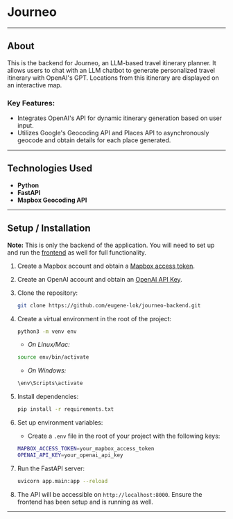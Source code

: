 # Journeo 

---

## About
This is the backend for Journeo, an LLM-based travel itinerary planner. It allows users to chat with an LLM chatbot to generate personalized travel itinerary with OpenAI's GPT. Locations from this itinerary are displayed on an interactive map. 

### Key Features:
- Integrates OpenAI's API for dynamic itinerary generation based on user input.
- Utilizes Google's Geocoding API and Places API to asynchronously geocode and obtain details for each place generated.
---

## Technologies Used 
- **Python** 
- **FastAPI**
- **Mapbox Geocoding API**
---

## Setup / Installation 

**Note:** This is only the backend of the application. You will need to set up and run the [frontend](https://github.com/eugene-lok/journeo-frontend) as well for full functionality.
1. Create a Mapbox account and obtain a [Mapbox access token](https://docs.mapbox.com/help/getting-started/access-tokens/).

2. Create an OpenAI account and obtain an [OpenAI API Key](https://platform.openai.com/api-keys).

3. Clone the repository:
    ```bash
    git clone https://github.com/eugene-lok/journeo-backend.git
    ```

4. Create a virtual environment in the root of the project:
    ```bash
    python3 -m venv env
    ```
    - *On Linux/Mac:*
    ```bash
    source env/bin/activate
    ```
    - *On Windows:*
    ```bash
    \env\Scripts\activate
    ```

5. Install dependencies:
    ```bash
    pip install -r requirements.txt
    ```

6. Set up environment variables:
    - Create a `.env` file in the root of your project with the following keys:
    ```bash
    MAPBOX_ACCESS_TOKEN=your_mapbox_access_token
    OPENAI_API_KEY=your_openai_api_key
    ```

7. Run the FastAPI server:
    ```bash
    uvicorn app.main:app --reload
    ```

8. The API will be accessible on `http://localhost:8000`. Ensure the frontend has been setup and is running as well. 

---
